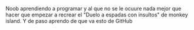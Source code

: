 Noob aprendiendo a programar y al que no se le ocuure nada mejor que hacer que empezar a recrear el "Duelo a espadas con insultos" de monkey island. Y de paso aprendo de que va esto de GitHub
